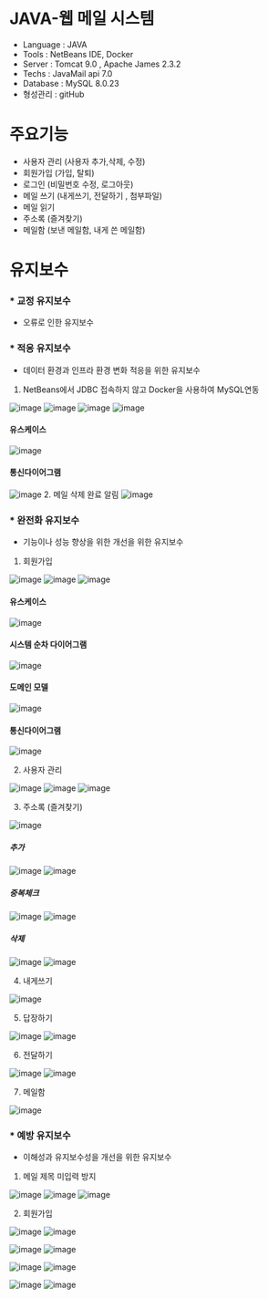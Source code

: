 <!-- -->
# JAVA-웹 메일 시스템
- Language : JAVA
- Tools : NetBeans IDE, Docker
- Server : Tomcat 9.0 , Apache James 2.3.2
- Techs : JavaMail api 7.0
- Database : MySQL 8.0.23
- 형성관리 : gitHub

# 주요기능 
- 사용자 관리 (사용자 추가,삭제, 수정)
- 회원가입 (가입, 탈퇴) 
- 로그인 (비밀번호 수정, 로그아웃)
- 메일 쓰기 (내게쓰기, 전달하기 , 첨부파일)
- 메일 읽기
- 주소록 (즐겨찾기)
- 메일함 (보낸 메일함, 내게 쓴 메일함)

# 유지보수
### * 교정 유지보수
- 오류로 인한 유지보수
### * 적응 유지보수
- 데이터 환경과 인프라 환경 변화 적응을 위한 유지보수
 1. NetBeans에서 JDBC 접속하지 않고 Docker을 사용하여 MySQL연동
 
![image](https://user-images.githubusercontent.com/71927210/131784685-7a45fec5-9768-4f77-a308-20cbdeee37d1.png)
![image](https://user-images.githubusercontent.com/71927210/131784605-ffed49fa-4f55-47d7-be1c-ee3a533227f1.png)
![image](https://user-images.githubusercontent.com/71927210/131784610-2948b391-eb1c-448c-87f5-6b4d71118e0d.png)
![image](https://user-images.githubusercontent.com/71927210/131784722-137a5209-6e2e-437c-aa3c-444defcc9d5a.png)
#### 유스케이스
![image](https://user-images.githubusercontent.com/71927210/131784820-18adade1-2658-4dd4-b5f9-02b6ceb939f7.png)

#### 통신다이어그램
![image](https://user-images.githubusercontent.com/71927210/131784813-01b1cb1d-e495-40f9-ac79-c5a64b856036.png)
 2. 메일 삭제 완료 알림
![image](https://user-images.githubusercontent.com/71927210/131784966-ab176755-e678-4e38-8bca-6beee712dd14.png)

### * 완전화 유지보수
- 기능이나 성능 향상을 위한 개선을 위한 유지보수
 1. 회원가입 
 
![image](https://user-images.githubusercontent.com/71927210/131785712-e3b4379f-e480-4bb4-8742-b18b6928b0b3.png)
![image](https://user-images.githubusercontent.com/71927210/131785523-d6bf0dbd-7601-4ed1-b38e-6c8184374baa.png)
![image](https://user-images.githubusercontent.com/71927210/131785620-1a497b16-bb8c-4dda-8e23-28f7d05bd161.png)


#### 유스케이스 
![image](https://user-images.githubusercontent.com/71927210/131785086-10865b1b-fe7e-4592-93fc-6c6324b6e1de.png)

#### 시스템 순차 다이어그램 
![image](https://user-images.githubusercontent.com/71927210/131785110-84ce9504-5dfb-49bb-86b0-a4e13f44bb83.png)

#### 도메인 모델 
![image](https://user-images.githubusercontent.com/71927210/131785142-fa84370d-eff6-4788-9ce7-9f0cc204a42f.png)

#### 통신다이어그램
![image](https://user-images.githubusercontent.com/71927210/131785381-91c66941-f6a6-4a59-8ff5-484288f1cbd2.png)

 2. 사용자 관리
 
![image](https://user-images.githubusercontent.com/71927210/131785946-b15883db-584c-4ff4-afcf-a7de77a488cc.png)
![image](https://user-images.githubusercontent.com/71927210/131785959-36d12be4-d8d6-4188-b3d9-dcac7f63d182.png)
![image](https://user-images.githubusercontent.com/71927210/131785967-a9339889-2011-45b6-bd31-33946fb33c8b.png)

 3. 주소록 (즐겨찾기)
 
![image](https://user-images.githubusercontent.com/71927210/131786106-71fa833e-2b26-4d18-a4d8-b1a72853e7de.png)

##### 추가

![image](https://user-images.githubusercontent.com/71927210/131786114-e525d6fa-2761-4015-8623-7f5fb59d5d36.png)
![image](https://user-images.githubusercontent.com/71927210/131786118-12a10017-491f-47b3-bead-ce69e57eb135.png)

##### 중복체크

![image](https://user-images.githubusercontent.com/71927210/131786207-8d9913f8-f5d6-4e96-b540-5026f4c74b25.png)
![image](https://user-images.githubusercontent.com/71927210/131786215-92d747c2-ee5d-423b-8c10-11d40cd57070.png)


##### 삭제

![image](https://user-images.githubusercontent.com/71927210/131786398-01eb388e-f0ae-405d-9795-b8e3ef39af80.png)
![image](https://user-images.githubusercontent.com/71927210/131786423-538dea3d-ef87-499b-9239-2d1258ed3db8.png)

 4. 내게쓰기

![image](https://user-images.githubusercontent.com/71927210/131786811-c2bda2a9-2382-4c91-913d-6b6e810dfc68.png)


 5. 답장하기

![image](https://user-images.githubusercontent.com/71927210/131786659-aa11a222-8410-4543-a19d-9e4b37ff7780.png)
![image](https://user-images.githubusercontent.com/71927210/131786680-d3698eac-9155-4389-9079-adb5fb9e0bb6.png)


 6. 전달하기

![image](https://user-images.githubusercontent.com/71927210/131786712-de687fe8-8416-4d70-aa38-bf00a3f6fb43.png)
![image](https://user-images.githubusercontent.com/71927210/131786720-4c53c666-4403-4b03-91ca-6175a407ec3b.png)

 7. 메일함

![image](https://user-images.githubusercontent.com/71927210/131787837-71c6bb83-92d8-47e0-8843-a476af9400dc.png)

### * 예방 유지보수
- 이해성과 유지보수성을 개선을 위한 유지보수

 1. 메일 제목 미입력 방지


![image](https://user-images.githubusercontent.com/71927210/131786891-b823f00a-dac4-43de-bfbe-2ab5dfb4624a.png)
![image](https://user-images.githubusercontent.com/71927210/131786881-d875596b-7e1f-4a8f-b0f0-0545ade0f58b.png)
![image](https://user-images.githubusercontent.com/71927210/131786929-f475024a-14be-490a-80ac-6789b9a5fbca.png)

 2. 회원가입
 
![image](https://user-images.githubusercontent.com/71927210/131787175-a4be9492-48e3-4827-babf-11ff442d4c17.png)
![image](https://user-images.githubusercontent.com/71927210/131787185-42845982-0d7d-4a6e-92c4-d5d415c3f334.png)

![image](https://user-images.githubusercontent.com/71927210/131787205-80861f2c-d160-4870-b760-5d8c818fa940.png)
![image](https://user-images.githubusercontent.com/71927210/131787212-b7f5a91f-a7d6-41c3-b86b-bf782703a2f5.png)

![image](https://user-images.githubusercontent.com/71927210/131787227-bb2ab64d-3e2c-4079-9ce5-b3e490da8fec.png)
![image](https://user-images.githubusercontent.com/71927210/131787409-b18d11b8-ad43-49f8-9a0d-54b95cf7142c.png)

![image](https://user-images.githubusercontent.com/71927210/131787446-61b40ebb-ae86-4a60-9ec0-e308d1d26b41.png)
![image](https://user-images.githubusercontent.com/71927210/131787450-1ce10ced-2528-464f-9192-a4ca9c5c14e9.png)
